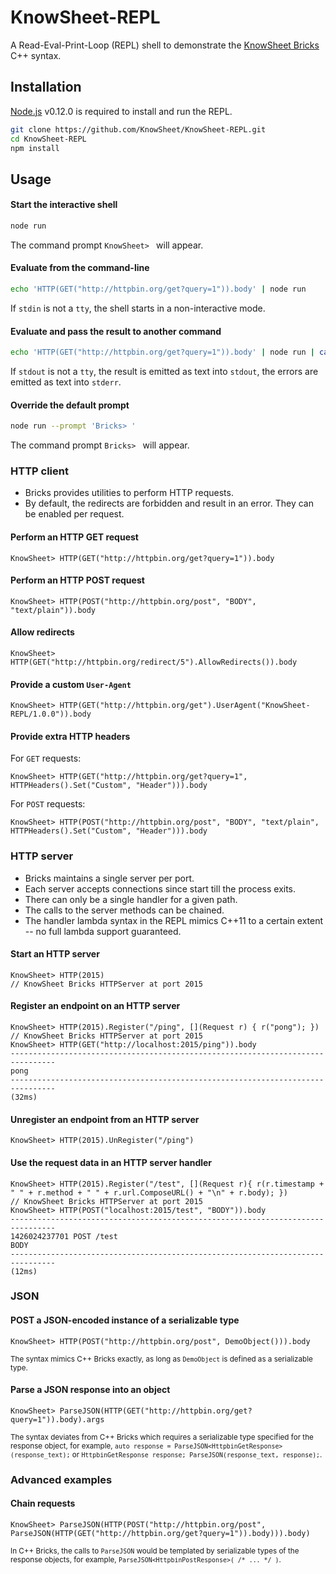 # KnowSheet-REPL
A Read-Eval-Print-Loop (REPL) shell to demonstrate the [KnowSheet Bricks](https://github.com/KnowSheet/Bricks) C++ syntax.

## Installation

[Node.js](http://nodejs.org/) v0.12.0 is required to install and run the REPL.

```bash
git clone https://github.com/KnowSheet/KnowSheet-REPL.git
cd KnowSheet-REPL
npm install
```

## Usage

#### Start the interactive shell
```bash
node run
```
The command prompt `KnowSheet> ` will appear.

#### Evaluate from the command-line
```bash
echo 'HTTP(GET("http://httpbin.org/get?query=1")).body' | node run
```
If `stdin` is not a `tty`, the shell starts in a non-interactive mode.

#### Evaluate and pass the result to another command
```bash
echo 'HTTP(GET("http://httpbin.org/get?query=1")).body' | node run | cat
```
If `stdout` is not a `tty`, the result is emitted as text into `stdout`, the errors are emitted as text into `stderr`.

#### Override the default prompt
```bash
node run --prompt 'Bricks> '
```
The command prompt `Bricks> ` will appear.

### HTTP client

* Bricks provides utilities to perform HTTP requests.
* By default, the redirects are forbidden and result in an error. They can be enabled per request.

#### Perform an HTTP GET request
```
KnowSheet> HTTP(GET("http://httpbin.org/get?query=1")).body
```

#### Perform an HTTP POST request
```
KnowSheet> HTTP(POST("http://httpbin.org/post", "BODY", "text/plain")).body
```

#### Allow redirects
```
KnowSheet> HTTP(GET("http://httpbin.org/redirect/5").AllowRedirects()).body
```

#### Provide a custom `User-Agent`
```
KnowSheet> HTTP(GET("http://httpbin.org/get").UserAgent("KnowSheet-REPL/1.0.0")).body
```

#### Provide extra HTTP headers
For `GET` requests:
```
KnowSheet> HTTP(GET("http://httpbin.org/get?query=1", HTTPHeaders().Set("Custom", "Header"))).body
```

For `POST` requests:
```
KnowSheet> HTTP(POST("http://httpbin.org/post", "BODY", "text/plain", HTTPHeaders().Set("Custom", "Header"))).body
```

### HTTP server

* Bricks maintains a single server per port.
* Each server accepts connections since start till the process exits.
* There can only be a single handler for a given path.
* The calls to the server methods can be chained.
* The handler lambda syntax in the REPL mimics C++11 to a certain extent -- no full lambda support guaranteed.

#### Start an HTTP server
```
KnowSheet> HTTP(2015)
// KnowSheet Bricks HTTPServer at port 2015
```

#### Register an endpoint on an HTTP server
```
KnowSheet> HTTP(2015).Register("/ping", [](Request r) { r("pong"); })
// KnowSheet Bricks HTTPServer at port 2015
KnowSheet> HTTP(GET("http://localhost:2015/ping")).body
--------------------------------------------------------------------------------
pong
--------------------------------------------------------------------------------
(32ms)
```

#### Unregister an endpoint from an HTTP server
```
KnowSheet> HTTP(2015).UnRegister("/ping")
```

#### Use the request data in an HTTP server handler
```
KnowSheet> HTTP(2015).Register("/test", [](Request r){ r(r.timestamp + " " + r.method + " " + r.url.ComposeURL() + "\n" + r.body); })
// KnowSheet Bricks HTTPServer at port 2015
KnowSheet> HTTP(POST("localhost:2015/test", "BODY")).body
--------------------------------------------------------------------------------
1426024237701 POST /test
BODY
--------------------------------------------------------------------------------
(12ms)
```

### JSON

#### POST a JSON-encoded instance of a serializable type
```
KnowSheet> HTTP(POST("http://httpbin.org/post", DemoObject())).body
```
<sup>The syntax mimics C++ Bricks exactly, as long as `DemoObject` is defined as a serializable type.</sup>

#### Parse a JSON response into an object
```
KnowSheet> ParseJSON(HTTP(GET("http://httpbin.org/get?query=1")).body).args
```
<sup>The syntax deviates from C++ Bricks which requires a serializable type specified for the response object, for example, `auto response = ParseJSON<HttpbinGetResponse>(response_text);` or `HttpbinGetResponse response; ParseJSON(response_text, response);`.</sup>

### Advanced examples

#### Chain requests
```
KnowSheet> ParseJSON(HTTP(POST("http://httpbin.org/post", ParseJSON(HTTP(GET("http://httpbin.org/get?query=1")).body))).body)
```
<sup>In C++ Bricks, the calls to `ParseJSON` would be templated by serializable types of the response objects, for example, `ParseJSON<HttpbinPostResponse>( /* ... */ )`.</sup>
